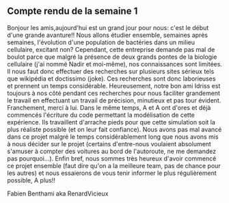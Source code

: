 
## Compte rendu de la semaine 1 ##

Bonjour les amis,aujourd'hui est un grand jour pour nous: c'est le début d'une grande avanture!!
Nous allons étudier ensemble, semaines après semaines, l'évolution d'une population de bactéries dans un milieu cellulaire, excitant non?
Cependant, cette entreprise demande pas mal de boulot parce que malgré la présence de deux grands pontes de la biologie cellulaire (j'ai nommé Nadir et moi-même), nos connaissances sont limitées. Il nous faut donc effectuer des recherches sur plusieurs sites sérieux tels que wikipédia et doctissimo (joke). Ces recherches sont donc laborieuses et prennent un temps considérable.
Heureusement, notre bon ami Idriss est toujours à nos côté pendant ces recherches pour nous faciliter grandement le travail en effectuant un travail de précision, minutieux et pas tour évident. Franchement, merci à lui.
Dans le même temps, A et A ont d'ores et déjà commencés l'écriture du code permettant la modélisation de cette expérience. Ils travaillent d'arrache pieds pour que cette simulation soit la plus réaliste possible (et on leur fait confiance).
Nous avons pas mal avancé dans ce projet malgré le temps considérablement long que nous avons mis à nous décider sur le projet (certains d'entre-nous voulaient absolument s'amuser à compter des voitures au bord de l'autoroute, ne me demandez pas pourquoi...).  Enfin bref, nous sommes très heureux d'avoir commencé ce projet ensemble (faut dire qu'on a la meilleure team, pas de chance pour les autres) et nous essaierons de vous tenir informer le plus régulièrement possible,
A plus!!

Fabien Benthami aka RenardVicieux
